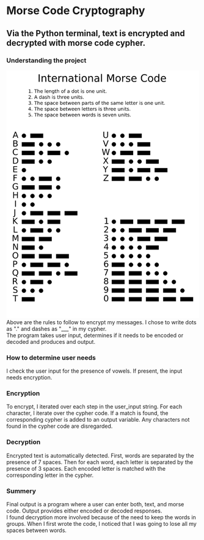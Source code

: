 # Morse Code Cryptography
## Via the Python terminal, text is encrypted and decrypted with morse code cypher.
### Understanding the project
![Documentation on morse code](/International_Morse_Code.svg)
<br>
Above are the rules to follow to encrypt my messages.
I chose to write dots as "." and dashes as "___" in my cypher. 
<br>
The program takes user input, determines if it needs to be encoded or decoded and produces and output.

### How to determine user needs

I check the user input for the presence of vowels. If present, the input needs encryption.

### Encryption

To encrypt, I iterated over each step in the user_input string. For each character, I iterate over the cypher code. 
If a match is found, the corresponding cypher is added to an output variable. 
Any characters not found in the cypher code are disregarded. 

### Decryption

Encrypted text is automatically detected. First, words are separated by the presence of 7 spaces.
Then for each word, each letter is separated by the presence of 3 spaces. 
Each encoded letter is matched with the corresponding letter in the cypher. 

### Summery

Final output is a program where a user can enter both, text, and morse code.
Output provides either encoded or decoded responses. <br>
I found decryption more involved because of the need to keep the words in groups. 
When I first wrote the code, I noticed that I was going to lose all my spaces between words. 
